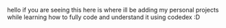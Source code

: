 hello if you are seeing this here is where ill be adding my personal projects while learning how to fully code and understand it using codedex :D
